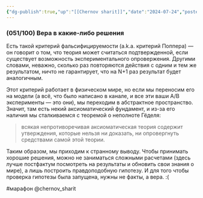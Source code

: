 ```yaml
---
{"dg-publish":true,"up":"[[Chernov sharit]]","date":"2024-07-24","posted":"https://t.me/chernov_sharit/589","modified_at":"2024-09-10T22:56:27+03:00","published_at":"2024-07-24T19:05:00+03:00","dg-path":"/chernov_sharit/2024-07-24 вера в какие либо решения.md","permalink":"/chernov-sharit/2024-07-24-vera-v-kakie-libo-resheniya/","dgPassFrontmatter":true}
---
```



### (051/100) Вера в какие-либо решения

Есть такой критерий фальсифицируемости (a.k.a. критерий Поппера) — он говорит о том, что теория может считаться подтвержденной, если существует возможность экспериментального опровержения. Другими словами, неважно, сколько раз повторяются действия с одним и тем же результатом, ничто не гарантирует, что на N+1 раз результат будет аналогичным.

Этот критерий работает в физическом мире, но если мы переносим его на модели (а всё, что было написано в канале, и все эти ваши A/B эксперименты — это они), мы переходим в абстрактное пространство. Значит, там есть некий аксиоматический фундамент, и из-за его наличия мы сталкиваемся с теоремой о неполноте Гёделя:

> всякая непротиворечивая аксиоматическая теория содержит утверждения, которые нельзя ни доказать, ни опровергнуть средствами самой этой теории.

Таким образом, мы приходим к странному выводу. Чтобы принимать хорошие решения, можно не заниматься сложными расчетами (здесь лучше постфактум посмотреть на результаты и обновить свои знания о мире), а лишь построить правдоподобную гипотезу. И для того чтобы проверка гипотезы была запущена, нужны не факты, а вера. :(

#марафон @chernov_sharit
